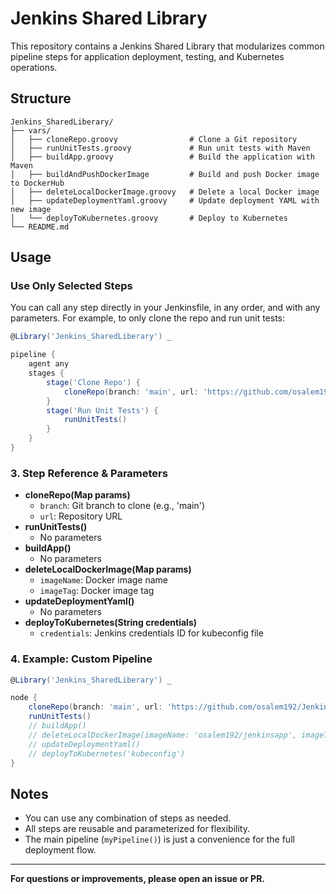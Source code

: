 # Jenkins Shared Library

This repository contains a Jenkins Shared Library that modularizes common pipeline steps for application deployment, testing, and Kubernetes operations.

## Structure

```
Jenkins_SharedLiberary/
├── vars/
│   ├── cloneRepo.groovy                # Clone a Git repository
│   ├── runUnitTests.groovy             # Run unit tests with Maven
│   ├── buildApp.groovy                 # Build the application with Maven
│   ├── buildAndPushDockerImage         # Build and push Docker image to DockerHub
│   ├── deleteLocalDockerImage.groovy   # Delete a local Docker image
│   ├── updateDeploymentYaml.groovy     # Update deployment YAML with new image
│   └── deployToKubernetes.groovy       # Deploy to Kubernetes
└── README.md
```

## Usage

### Use Only Selected Steps

You can call any step directly in your Jenkinsfile, in any order, and with any parameters. For example, to only clone the repo and run unit tests:

```groovy
@Library('Jenkins_SharedLiberary') _

pipeline {
    agent any
    stages {
        stage('Clone Repo') {
            cloneRepo(branch: 'main', url: 'https://github.com/osalem192/Jenkins_App.git')
        }
        stage('Run Unit Tests') {
            runUnitTests()
        }
    }
}
```

### 3. Step Reference & Parameters

- **cloneRepo(Map params)**
  - `branch`: Git branch to clone (e.g., 'main')
  - `url`: Repository URL
- **runUnitTests()**
  - No parameters
- **buildApp()**
  - No parameters
- **deleteLocalDockerImage(Map params)**
  - `imageName`: Docker image name
  - `imageTag`: Docker image tag
- **updateDeploymentYaml()**
  - No parameters
- **deployToKubernetes(String credentials)**
  - `credentials`: Jenkins credentials ID for kubeconfig file

### 4. Example: Custom Pipeline

```groovy
@Library('Jenkins_SharedLiberary') _

node {
    cloneRepo(branch: 'main', url: 'https://github.com/osalem192/Jenkins_App.git')
    runUnitTests()
    // buildApp()
    // deleteLocalDockerImage(imageName: 'osalem192/jenkinsapp', imageTag: 'v123')
    // updateDeploymentYaml()
    // deployToKubernetes('kubeconfig')
}
```

## Notes
- You can use any combination of steps as needed.
- All steps are reusable and parameterized for flexibility.
- The main pipeline (`myPipeline()`) is just a convenience for the full deployment flow.

---

**For questions or improvements, please open an issue or PR.** 